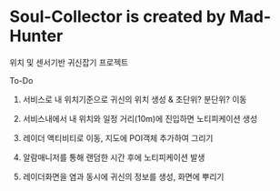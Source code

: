 # Soul-Collector is created by Mad-Hunter

위치 및 센서기반 귀신잡기 프로젝트

To-Do

1. 서비스로 내 위치기준으로 귀신의 위치 생성 & 초단위? 분단위? 이동
2. 서비스내에서 내 위치와 일정 거리(10m)에 진입하면 노티피케이션 생성
3. 레이더 액티비티로 이동, 지도에 POI객체 추가하여 그리기

1. 알람매니저를 통해 랜덤한 시간 후에 노티피케이션 발생
2. 레이더화면을 염과 동시에 귀신의 정보를 생성, 화면에 뿌리기

